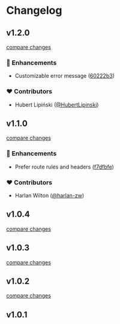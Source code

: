 # Changelog


## v1.2.0

[compare changes](https://github.com/timb-103/nuxt-rate-limit/compare/v1.1.0...v1.2.0)

### 🚀 Enhancements

- Customizable error message ([60222b3](https://github.com/timb-103/nuxt-rate-limit/commit/60222b3))

### ❤️  Contributors

- Hubert Lipiński ([@HubertLipinski](http://github.com/HubertLipinski))

## v1.1.0

[compare changes](https://github.com/timb-103/nuxt-rate-limit/compare/v1.0.4...v1.1.0)

### 🚀 Enhancements

- Prefer route rules and headers ([f7dfbfe](https://github.com/timb-103/nuxt-rate-limit/commit/f7dfbfe))

### ❤️  Contributors

- Harlan Wilton ([@harlan-zw](http://github.com/harlan-zw))

## v1.0.4

[compare changes](https://github.com/timb-103/nuxt-rate-limit/compare/v1.0.3...v1.0.4)

## v1.0.3

[compare changes](https://github.com/timb-103/nuxt-rate-limit/compare/v1.0.2...v1.0.3)

## v1.0.2

[compare changes](https://github.com/timb-103/nuxt-rate-limit/compare/v1.0.1...v1.0.2)

## v1.0.1

